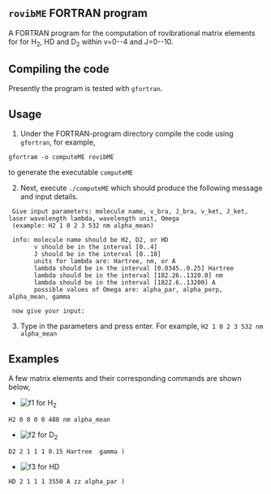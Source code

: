 `rovibME` FORTRAN program
-----------------------------
A FORTRAN program for the computation of rovibrational matrix elements for for H<sub>2</sub>, HD and D<sub>2</sub> within v=0--4 and J=0--10.

Compiling the code
-----------------------------
Presently the program is tested with `gfortran`.

Usage
-----------------------------
1. Under the FORTRAN-program directory compile the code using `gfortran`, for example,

```
gfortram -o computeME rovibME
```

to generate the executable `computeME`

2. Next, execute `./computeME` which should produce the following message and input details.


```
 Give input parameters: molecule name, v_bra, J_bra, v_ket, J_ket, laser wavelength lambda, wavelength unit, Omega
 (example: H2 1 0 2 3 532 nm alpha_mean)

 info: molecule name should be H2, D2, or HD
       v should be in the interval [0..4]
       J should be in the interval [0..10]
       units for lambda are: Hartree, nm, or A
       lambda should be in the interval [0.0345..0.25] Hartree
       lambda should be in the interval [182.26..1320.0] nm
       lambda should be in the interval [1822.6..13200] A
       possible values of Omega are: alpha_par, alpha_perp, alpha_mean, gamma

 now give your input:
```

3. Type in the parameters and press enter. For example,
 `H2 1 0 2 3 532 nm alpha_mean`


**Examples**
---

A few matrix elements and their corresponding commands are shown below,

- ![f1] for H<sub>2</sub> 
 
```H2 0 0 0 0 488 nm alpha_mean``` 


- ![f2] for D<sub>2</sub>

```D2 2 1 1 1 0.15 Hartree  gamma )``` 


- ![f3] for HD

```HD 2 1 1 1 3550 A zz alpha_par )``` 
 
[f1]: http://chart.apis.google.com/chart?cht=tx&chl=\langle\psi_{v=0,J=0}|\bar{\alpha}|\psi_{v=0,J=0}\rangle
[f2]: http://chart.apis.google.com/chart?cht=tx&chl=\langle\psi_{v=2,J=1}|\gamma|\psi_{v=1,J=1}\rangle
[f3]: http://chart.apis.google.com/chart?cht=tx&chl=\langle\psi_{v=2,J=1}|\alpha_{\parallel}|\psi_{v=1,J=1}\rangle
